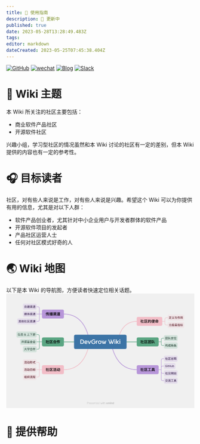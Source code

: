 ```yaml
---
title: 🧭 使用指南
description: 🔴 更新中
published: true
date: 2023-05-28T13:28:49.483Z
tags: 
editor: markdown
dateCreated: 2023-05-25T07:45:38.404Z
---
```


[![GitHub](https://img.shields.io/github/stars/devgroworg/wiki?style=social)](https://github.com/devgroworg/wiki) 
[![wechat](https://img.shields.io/badge/公众号-Jun不断向前-gree?logo=wechat)](https://mp.weixin.qq.com/s?__biz=MjM5OTgwOTQ2NA==&mid=2654563010&idx=1&sn=c3ab4af1875fd1270bd20ebf9839c621&chksm=bcf812158b8f9b03c17f11461cabf1b876359e17038342f18c2f646a1177a06c3781ce6dea06&token=81298182&lang=zh_CN#rd) [![Blog](https://img.shields.io/badge/博客-coss.fun-pink?logo=wordpress)](https://coss.fun) [![Slack](https://img.shields.io/badge/加入-DevGrow开发者增长-yellow?logo=slack)](https://join.slack.com/t/devgroworg/shared_invite/zt-1dn8b9f44-5Ux3_JqogMpunp8mErkNNA)

# 🎡 Wiki 主题
本 Wiki 所关注的社区主要包括：

- 商业软件产品社区
- 开源软件社区

兴趣小组，学习型社区的情况虽然和本 Wiki 讨论的社区有一定的差别，但本 Wiki 提供的内容也有一定的参考性。

# 🎧 目标读者
社区，对有些人来说是工作，对有些人来说是兴趣。希望这个 Wiki 可以为你提供有用的信息，尤其是对以下人群：

- 软件产品创业者，尤其针对中小企业用户与开发者群体的软件产品
- 开源软件项目的发起者
- 产品社区运营人士
- 任何对社区模式好奇的人

# 🌏 Wiki 地图
以下是本 Wiki 的导航图，方便读者快速定位相关话题。
![Wiki 导航图](/pic/devgrow_wiki.png)

# 🫶 提供帮助